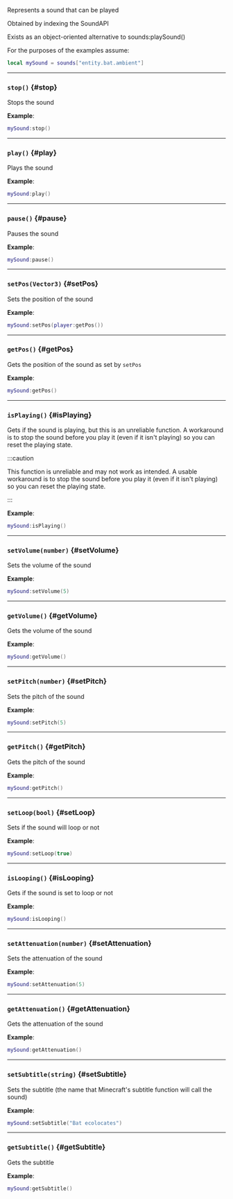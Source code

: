 Represents a sound that can be played

Obtained by indexing the SoundAPI

Exists as an object-oriented alternative to sounds:playSound()

For the purposes of the examples assume:

```lua
local mySound = sounds["entity.bat.ambient"]
```

---

### `stop()` {#stop}

Stops the sound

**Example**:

```lua
mySound:stop()
```

---

### `play()` {#play}

Plays the sound

**Example**:

```lua
mySound:play()
```

---

### `pause()` {#pause}

Pauses the sound

**Example**:

```lua
mySound:pause()
```

---

### `setPos(Vector3)` {#setPos}

Sets the position of the sound

**Example**:

```lua
mySound:setPos(player:getPos())
```

---

### `getPos()` {#getPos}

Gets the position of the sound as set by <code>setPos</code>

**Example**:

```lua
mySound:getPos()
```

---

### `isPlaying()` {#isPlaying}

Gets if the sound is playing, but this is an unreliable function. A workaround is to stop the sound before you play it (even if it isn't playing) so you can reset the playing state.

:::caution

This function is unreliable and may not work as intended. A usable workaround is to stop the sound before you play it (even if it isn't playing) so you can reset the playing state.

:::

**Example**:

```lua
mySound:isPlaying()
```

---

### `setVolume(number)` {#setVolume}

Sets the volume of the sound

**Example**:

```lua
mySound:setVolume(5)
```

---

### `getVolume()` {#getVolume}

Gets the volume of the sound

**Example**:

```lua
mySound:getVolume()
```

---

### `setPitch(number)` {#setPitch}

Sets the pitch of the sound

**Example**:

```lua
mySound:setPitch(5)
```

---

### `getPitch()` {#getPitch}

Gets the pitch of the sound

**Example**:

```lua
mySound:getPitch()
```

---

### `setLoop(bool)` {#setLoop}

Sets if the sound will loop or not

**Example**:

```lua
mySound:setLoop(true)
```

---

### `isLooping()` {#isLooping}

Gets if the sound is set to loop or not

**Example**:

```lua
mySound:isLooping()
```

---

### `setAttenuation(number)` {#setAttenuation}

Sets the attenuation of the sound

**Example**:

```lua
mySound:setAttenuation(5)
```

---

### `getAttenuation()` {#getAttenuation}

Gets the attenuation of the sound

**Example**:

```lua
mySound:getAttenuation()
```

---

### `setSubtitle(string)` {#setSubtitle}

Sets the subtitle (the name that Minecraft's subtitle function will call the sound)

**Example**:

```lua
mySound:setSubtitle("Bat ecolocates")
```

---

### `getSubtitle()` {#getSubtitle}

Gets the subtitle

**Example**:

```lua
mySound:getSubtitle()
```
